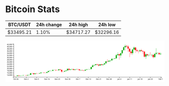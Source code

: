 # Bitcoin Stats

BTC/USDT|24h change|24h high|24h low|
|---|---|---|---|
|$33495.21|1.10%|$34717.27|$32296.16|

<img src="./chart.svg">

